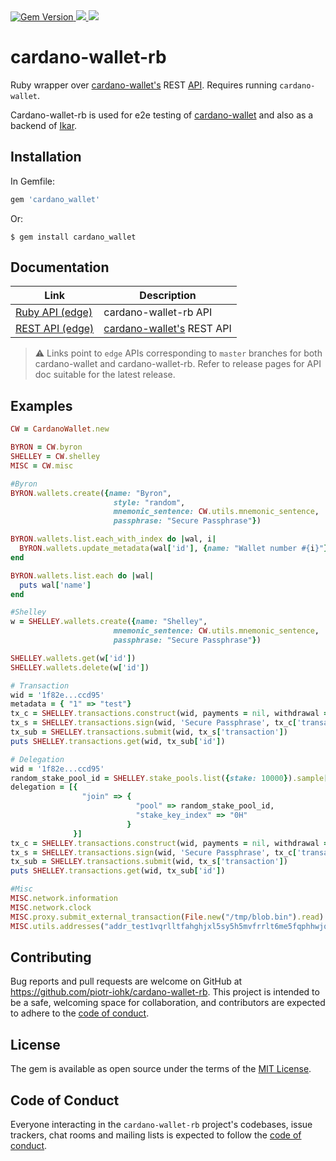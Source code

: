 <a href="https://badge.fury.io/rb/cardano_wallet">
  <img src="https://badge.fury.io/rb/cardano_wallet.svg" alt="Gem Version">
</a>
<a href="https://github.com/piotr-iohk/cardano-wallet-rb/releases">
  <img src="https://img.shields.io/github/release/piotr-iohk/cardano-wallet-rb.svg" />
</a>
<a href="https://github.com/piotr-iohk/cardano-wallet-rb/actions?query=workflow%3ATests">
  <img src="https://github.com/piotr-iohk/cardano-wallet-rb/workflows/Tests/badge.svg" />
</a>


# cardano-wallet-rb

Ruby wrapper over [cardano-wallet's](https://github.com/input-output-hk/cardano-wallet) REST [API](https://input-output-hk.github.io/cardano-wallet/api/edge/). Requires running `cardano-wallet`.

Cardano-wallet-rb is used for e2e testing of [cardano-wallet](https://github.com/input-output-hk/cardano-wallet/test/e2e) and also as a backend of [Ikar](https://github.com/piotr-iohk/ikar).


## Installation

In Gemfile:

```ruby
gem 'cardano_wallet'
```

Or:

    $ gem install cardano_wallet

## Documentation

| Link | Description  |
|--|--|
|  [Ruby API (edge)](https://piotr-iohk.github.io/cardano-wallet-rb/master/) | cardano-wallet-rb API |
|[REST API (edge)](https://input-output-hk.github.io/cardano-wallet/api/edge/)| [cardano-wallet's](https://github.com/input-output-hk/cardano-wallet) REST API|

> :warning: Links point to `edge` APIs corresponding to `master` branches for both cardano-wallet and cardano-wallet-rb. Refer to release pages for API doc suitable for the latest release.

## Examples

```ruby
CW = CardanoWallet.new

BYRON = CW.byron
SHELLEY = CW.shelley
MISC = CW.misc

#Byron
BYRON.wallets.create({name: "Byron",
                       style: "random",
                       mnemonic_sentence: CW.utils.mnemonic_sentence,
                       passphrase: "Secure Passphrase"})

BYRON.wallets.list.each_with_index do |wal, i|
  BYRON.wallets.update_metadata(wal['id'], {name: "Wallet number #{i}"})
end

BYRON.wallets.list.each do |wal|
  puts wal['name']
end

#Shelley
w = SHELLEY.wallets.create({name: "Shelley",
                       mnemonic_sentence: CW.utils.mnemonic_sentence,
                       passphrase: "Secure Passphrase"})

SHELLEY.wallets.get(w['id'])
SHELLEY.wallets.delete(w['id'])

# Transaction
wid = '1f82e...ccd95'
metadata = { "1" => "test"}
tx_c = SHELLEY.transactions.construct(wid, payments = nil, withdrawal = nil, metadata)
tx_s = SHELLEY.transactions.sign(wid, 'Secure Passphrase', tx_c['transaction'])
tx_sub = SHELLEY.transactions.submit(wid, tx_s['transaction'])
puts SHELLEY.transactions.get(wid, tx_sub['id'])

# Delegation
wid = '1f82e...ccd95'
random_stake_pool_id = SHELLEY.stake_pools.list({stake: 10000}).sample['id']
delegation = [{
                "join" => {
                            "pool" => random_stake_pool_id,
                            "stake_key_index" => "0H"
                          }
              }]
tx_c = SHELLEY.transactions.construct(wid, payments = nil, withdrawal = nil, metadata = nil, delegation)
tx_s = SHELLEY.transactions.sign(wid, 'Secure Passphrase', tx_c['transaction'])
tx_sub = SHELLEY.transactions.submit(wid, tx_s['transaction'])
puts SHELLEY.transactions.get(wid, tx_sub['id'])

#Misc
MISC.network.information
MISC.network.clock
MISC.proxy.submit_external_transaction(File.new("/tmp/blob.bin").read)
MISC.utils.addresses("addr_test1vqrlltfahghjxl5sy5h5mvfrrlt6me5fqphhwjqvj5jd88cccqcek")
```

## Contributing

Bug reports and pull requests are welcome on GitHub at https://github.com/piotr-iohk/cardano-wallet-rb. This project is intended to be a safe, welcoming space for collaboration, and contributors are expected to adhere to the [code of conduct](https://github.com/piotr-iohk/cardano-wallet-rb/blob/master/CODE_OF_CONDUCT.md).


## License

The gem is available as open source under the terms of the [MIT License](https://opensource.org/licenses/MIT).

## Code of Conduct

Everyone interacting in the `cardano-wallet-rb` project's codebases, issue trackers, chat rooms and mailing lists is expected to follow the [code of conduct](https://github.com/piotr-iohk/cardano-wallet-rb/blob/master/CODE_OF_CONDUCT.md).
